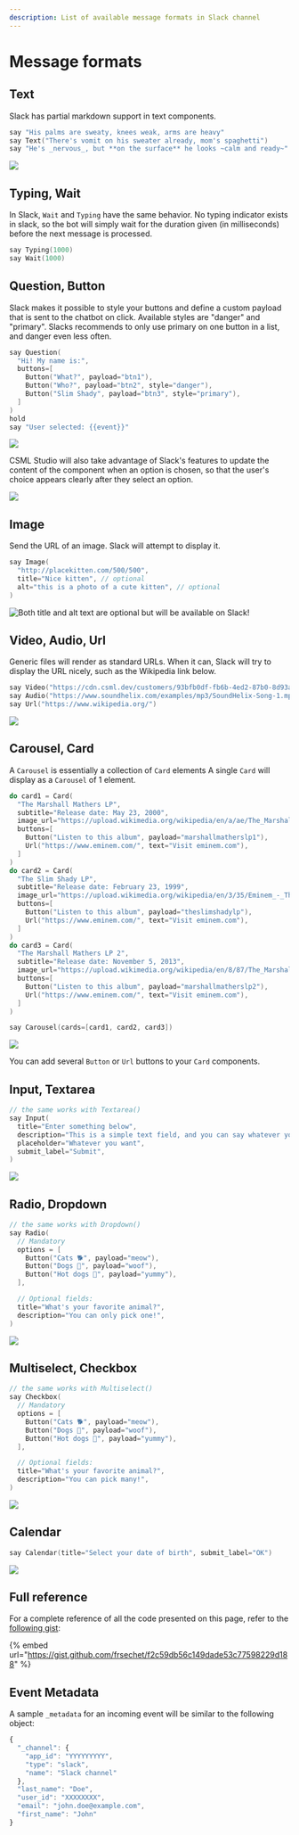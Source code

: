 ```yaml
---
description: List of available message formats in Slack channel
---
```


# Message formats

## Text

Slack has partial markdown support in text components.

```cpp
say "His palms are sweaty, knees weak, arms are heavy"
say Text("There's vomit on his sweater already, mom's spaghetti")
say "He's _nervous_, but **on the surface** he looks ~calm and ready~"
```

![](<../../.gitbook/assets/image (130).png>)

## Typing, Wait

In Slack, `Wait` and `Typing` have the same behavior. No typing indicator exists in slack, so the bot will simply wait for the duration given (in milliseconds) before the next message is processed.

```cpp
say Typing(1000)
say Wait(1000)
```

## Question, Button

Slack makes it possible to style your buttons and define a custom payload that is sent to the chatbot on click. Available styles are "danger" and "primary". Slacks recommends to only use primary on one button in a list, and danger even less often.

```cpp
say Question(
  "Hi! My name is:",
  buttons=[
    Button("What?", payload="btn1"),
    Button("Who?", payload="btn2", style="danger"),
    Button("Slim Shady", payload="btn3", style="primary"),
  ]
)
hold
say "User selected: {{event}}"
```

![](<../../.gitbook/assets/image (129).png>)

CSML Studio will also take advantage of Slack's features to update the content of the component when an option is chosen, so that the user's choice appears clearly after they select an option.

![](<../../.gitbook/assets/image (126).png>)

## Image

Send the URL of an image. Slack will attempt to display it.

```cpp
say Image(
  "http://placekitten.com/500/500",
  title="Nice kitten", // optional
  alt="this is a photo of a cute kitten", // optional
)
```

![Both title and alt text are optional but will be available on Slack!](<../../.gitbook/assets/image (123).png>)

## Video, Audio, Url

Generic files will render as standard URLs. When it can, Slack will try to display the URL nicely, such as the Wikipedia link below.

```cpp
say Video("https://cdn.csml.dev/customers/93bfb0df-fb6b-4ed2-87b0-8d93a09b0ad8/files/cbaa0959-fe58-4a2a-89c3-c414a1f38748/big_buck_bunny.mp4")
say Audio("https://www.soundhelix.com/examples/mp3/SoundHelix-Song-1.mp3")
say Url("https://www.wikipedia.org/")
```

![](../../.gitbook/assets/img\_0332.jpg)

## Carousel, Card

A `Carousel` is essentially a collection of `Card` elements A single `Card` will display as a `Carousel` of 1 element.

```cpp
do card1 = Card(
  "The Marshall Mathers LP",
  subtitle="Release date: May 23, 2000",
  image_url="https://upload.wikimedia.org/wikipedia/en/a/ae/The_Marshall_Mathers_LP.jpg",
  buttons=[
    Button("Listen to this album", payload="marshallmatherslp1"),
    Url("https://www.eminem.com/", text="Visit eminem.com"),
  ]
)
do card2 = Card(
  "The Slim Shady LP",
  subtitle="Release date: February 23, 1999",
  image_url="https://upload.wikimedia.org/wikipedia/en/3/35/Eminem_-_The_Slim_Shady_LP_CD_cover.jpg",
  buttons=[
    Button("Listen to this album", payload="theslimshadylp"),
    Url("https://www.eminem.com/", text="Visit eminem.com"),
  ]
)
do card3 = Card(
  "The Marshall Mathers LP 2",
  subtitle="Release date: November 5, 2013",
  image_url="https://upload.wikimedia.org/wikipedia/en/8/87/The_Marshall_Mathers_LP_2.png",
  buttons=[
    Button("Listen to this album", payload="marshallmatherslp2"),
    Url("https://www.eminem.com/", text="Visit eminem.com"),
  ]
)

say Carousel(cards=[card1, card2, card3])
```

![](../../.gitbook/assets/capture-de-cran-2020-05-06-19.09.59.png)

You can add several `Button` or `Url` buttons to your `Card` components.

## Input, Textarea

```cpp
// the same works with Textarea()
say Input(
  title="Enter something below",
  description="This is a simple text field, and you can say whatever you want",
  placeholder="Whatever you want",
  submit_label="Submit",
)
```

![](<../../.gitbook/assets/image (131).png>)

## Radio, Dropdown

```cpp
// the same works with Dropdown()
say Radio(
  // Mandatory
  options = [
    Button("Cats 🐕", payload="meow"),
    Button("Dogs 🐶", payload="woof"),
    Button("Hot dogs 🌭", payload="yummy"),
  ],

  // Optional fields:
  title="What's your favorite animal?",
  description="You can only pick one!",
)
```

![](<../../.gitbook/assets/image (125).png>)

## Multiselect, Checkbox

```cpp
// the same works with Multiselect()
say Checkbox(
  // Mandatory
  options = [
    Button("Cats 🐕", payload="meow"),
    Button("Dogs 🐶", payload="woof"),
    Button("Hot dogs 🌭", payload="yummy"),
  ],

  // Optional fields:
  title="What's your favorite animal?",
  description="You can pick many!",
)
```

![](<../../.gitbook/assets/image (132).png>)

## Calendar

```cpp
say Calendar(title="Select your date of birth", submit_label="OK")
```

![](<../../.gitbook/assets/image (124).png>)

## Full reference

For a complete reference of all the code presented on this page, refer to the [following gist](https://gist.github.com/frsechet/f2c59db56c149dade53c77598229d188):

{% embed url="https://gist.github.com/frsechet/f2c59db56c149dade53c77598229d188" %}

## Event Metadata

A sample `_metadata`  for an incoming event will be similar to the following object:

```javascript
{
  "_channel": {
    "app_id": "YYYYYYYYY",
    "type": "slack",
    "name": "Slack channel"
  },
  "last_name": "Doe",
  "user_id": "XXXXXXXX",
  "email": "john.doe@example.com",
  "first_name": "John"
}
```
